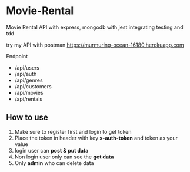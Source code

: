 # Movie-Rental
Movie Rental API with express, mongodb with jest integrating testing and tdd 

try my API with postman
https://murmuring-ocean-16180.herokuapp.com

Endpoint 
* /api/users
* /api/auth
* /api/genres
* /api/customers
* /api/movies
* /api/rentals

## How to use
1. Make sure to register first and login to get token
2. Place the token in header with key **x-auth-token** and token as your value
3. login user can **post & put data**
4. Non login user only can see the **get data**
5. Only **admin** who can delete data
